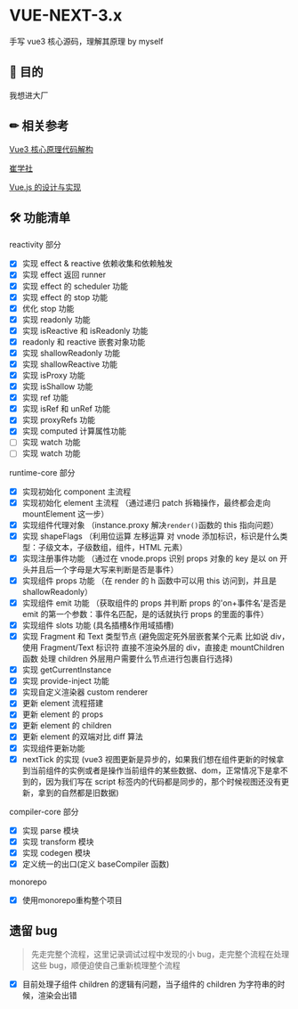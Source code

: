 # VUE-NEXT-3.x
手写 vue3 核心源码，理解其原理 by myself

## 🙌 目的
我想进大厂

## ✏ 相关参考
[Vue3 核心原理代码解构](https://juejin.cn/column/7089244418703622175)

[崔学社](https://github.com/cuixiaorui/mini-vue)

[Vue.js 的设计与实现](https://item.jd.com/13611922.html)

## 🛠 功能清单

reactivity 部分
- [x] 实现 effect & reactive 依赖收集和依赖触发
- [x] 实现 effect 返回 runner
- [x] 实现 effect 的 scheduler 功能
- [x] 实现 effect 的 stop 功能
- [x] 优化 stop 功能
- [x] 实现 readonly 功能
- [x] 实现 isReactive 和 isReadonly 功能
- [x] readonly 和 reactive 嵌套对象功能
- [x] 实现 shallowReadonly 功能
- [x] 实现 shallowReactive 功能
- [x] 实现 isProxy 功能
- [x] 实现 isShallow 功能
- [x] 实现 ref 功能
- [x] 实现 isRef 和 unRef 功能
- [x] 实现 proxyRefs 功能
- [x] 实现 computed 计算属性功能
- [ ] 实现 watch 功能
- [ ] 实现 watch 功能

runtime-core 部分
- [x] 实现初始化 component 主流程
- [x] 实现初始化 element 主流程 （通过递归 patch 拆箱操作，最终都会走向 mountElement 这一步）
- [x] 实现组件代理对象 （instance.proxy 解决`render()`函数的 this 指向问题）
- [x] 实现 shapeFlags （利用位运算 左移运算 对 vnode 添加标识，标识是什么类型：子级文本，子级数组，组件，HTML 元素）
- [x] 实现注册事件功能 （通过在 vnode.props 识别 props 对象的 key 是以 on 开头并且后一个字母是大写来判断是否是事件）
- [x] 实现组件 props 功能 （在 render 的 h 函数中可以用 this 访问到，并且是 shallowReadonly）
- [x] 实现组件 emit 功能 （获取组件的 props 并判断 props 的'on+事件名'是否是 emit 的第一个参数：事件名匹配，是的话就执行 props 的里面的事件）
- [x] 实现组件 slots 功能 (具名插槽&作用域插槽)
- [x] 实现 Fragment 和 Text 类型节点 (避免固定死外层嵌套某个元素 比如说 div，使用 Fragment/Text 标识符 直接不渲染外层的 div，直接走 mountChildren 函数 处理 children 外层用户需要什么节点进行包裹自行选择)
- [x] 实现 getCurrentInstance
- [x] 实现 provide-inject 功能
- [x] 实现自定义渲染器 custom renderer
- [x] 更新 element 流程搭建
- [x] 更新 element 的 props
- [x] 更新 element 的 children
- [x] 更新 element 的双端对比 diff 算法
- [x] 实现组件更新功能
- [x] nextTick 的实现 (vue3 视图更新是异步的，如果我们想在组件更新的时候拿到当前组件的实例或者是操作当前组件的某些数据、dom，正常情况下是拿不到的，因为我们写在 script 标签内的代码都是同步的，那个时候视图还没有更新，拿到的自然都是旧数据)

compiler-core 部分
- [x] 实现 parse 模块
- [x] 实现 transform 模块
- [x] 实现 codegen 模块
- [x] 定义统一的出口(定义 baseCompiler 函数)

monorepo
- [x] 使用monorepo重构整个项目

## 遗留 bug
> 先走完整个流程，这里记录调试过程中发现的小 bug，走完整个流程在处理这些 bug，顺便迫使自己重新梳理整个流程

- [x] 目前处理子组件 children 的逻辑有问题，当子组件的 children 为字符串的时候，渲染会出错
